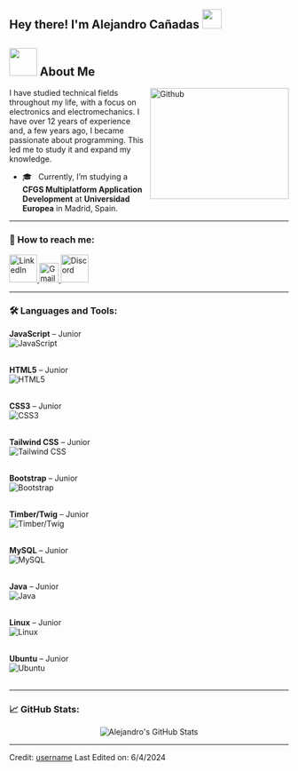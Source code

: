 <h2> Hey there! I'm Alejandro Cañadas <img src="https://media.giphy.com/media/hvRJCLFzcasrR4ia7z/giphy.gif" width="35"></h2>

## <picture><img src="https://github.com/7oSkaaa/7oSkaaa/blob/main/Images/about_me.gif?raw=true" width="50px"></picture> About Me

<img align="right" width="250px" height="200px" alt="Github" src="https://github.com/Mo-Alsehli/Mo-Alsehli/assets/98949843/92f233e8-fd56-4521-bc8e-b48fe669209a" />

I have studied technical fields throughout my life, with a focus on electronics and electromechanics. I have over 12 years of experience and, a few years ago, I became passionate about programming. This led me to study it and expand my knowledge.

- 🎓 &nbsp; Currently, I’m studying a **CFGS Multiplatform Application Development** at **Universidad Europea** in Madrid, Spain.

---

### 🤝 How to reach me:

<p align="left">
  <a href="https://www.linkedin.com/in/alejandro-cañadas-937969139" target="_blank">
    <img src="https://user-images.githubusercontent.com/88904952/234979284-68c11d7f-1acc-4f0c-ac78-044e1037d7b0.png" alt="LinkedIn" height="50" width="50" />
  </a>
  <a href="mailto:alejandrocanadasgarcia@gmail.com" target="_blank">
    <img src="https://upload.wikimedia.org/wikipedia/commons/4/4e/Gmail_Icon.svg" alt="Gmail" height="35" width="35" />
  </a>
  <a href="https://discord.com" target="_blank">
    <img src="https://user-images.githubusercontent.com/88904952/234982627-019fd336-6248-453c-9b05-97c13fd1d207.png" alt="Discord" height="50" width="50" />
  </a>
</p>

---

### 🛠️ Languages and Tools:

<p align="left">
  <strong>JavaScript</strong> – Junior<br>
  <img src="https://img.shields.io/badge/JavaScript-F7DF1E?logo=javascript&logoColor=black&style=for-the-badge" alt="JavaScript" />
  <br><br>
  
  <strong>HTML5</strong> – Junior<br>
  <img src="https://img.shields.io/badge/HTML5-E34F26?logo=html5&logoColor=white&style=for-the-badge" alt="HTML5" />
  <br><br>
  
  <strong>CSS3</strong> – Junior<br>
  <img src="https://img.shields.io/badge/CSS3-1572B6?logo=css3&logoColor=white&style=for-the-badge" alt="CSS3" />
  <br><br>

  <strong>Tailwind CSS</strong> – Junior<br>
  <img src="https://img.shields.io/badge/Tailwind%20CSS-38B2AC?logo=tailwind-css&logoColor=white&style=for-the-badge" alt="Tailwind CSS" />
  <br><br>

  <strong>Bootstrap</strong> – Junior<br>
  <img src="https://img.shields.io/badge/Bootstrap-7952B3?logo=bootstrap&logoColor=white&style=for-the-badge" alt="Bootstrap" />
  <br><br>

  <strong>Timber/Twig</strong> – Junior<br>
  <img src="https://img.shields.io/badge/Timber/Twig-555555?logo=twig&logoColor=white&style=for-the-badge" alt="Timber/Twig" />
  <br><br>

  <strong>MySQL</strong> – Junior<br>
  <img src="https://img.shields.io/badge/MySQL-4479A1?logo=mysql&logoColor=white&style=for-the-badge" alt="MySQL" />
  <br><br>

  <strong>Java</strong> – Junior<br>
  <img src="https://img.shields.io/badge/Java-007396?logo=java&logoColor=white&style=for-the-badge" alt="Java" />
  <br><br>

  <strong>Linux</strong> – Junior<br>
  <img src="https://img.shields.io/badge/Linux-FCC624?logo=linux&logoColor=black&style=for-the-badge" alt="Linux" />
  <br><br>

  <strong>Ubuntu</strong> – Junior<br>
  <img src="https://img.shields.io/badge/Ubuntu-E95420?logo=ubuntu&logoColor=white&style=for-the-badge" alt="Ubuntu" />
  <br><br>
</p>

---

### 📈 GitHub Stats:

<p align="center">
  <img src="https://github-readme-stats.vercel.app/api?username=AlexCanadas&show_icons=true&theme=radical" alt="Alejandro's GitHub Stats" />
</p>



---

Credit: [username](https://github.com/AlexCanadas)
Last Edited on: 6/4/2024
